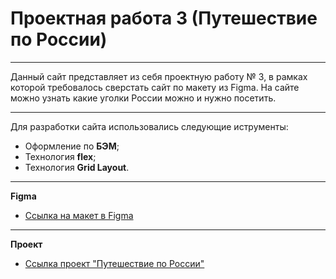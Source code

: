 # Проектная работа 3 (Путешествие по России)
---
Данный сайт представляет из себя проектную работу № 3, в рамках которой требовалось сверстать сайт по макету из Figma.
На сайте можно узнать какие уголки России можно и нужно посетить.

---
Для разработки сайта использовались следующие иструменты:  
* Оформление по **БЭМ**;
* Технология **flex**;
* Технология **Grid Layout**.
---
**Figma**

* [Ссылка на макет в Figma](https://www.figma.com/file/5S2WSbEFL6awjVWJ0NWL8Q/Sprint-3_-Russia-_-desktop-mobile?node-id=28503%3A0)
---
**Проект**

* [Ссылка проект "Путешествие по России"](https://www.figma.com/file/5S2WSbEFL6awjVWJ0NWL8Q/Sprint-3_-Russia-_-desktop-mobile?node-id=28503%3A0)